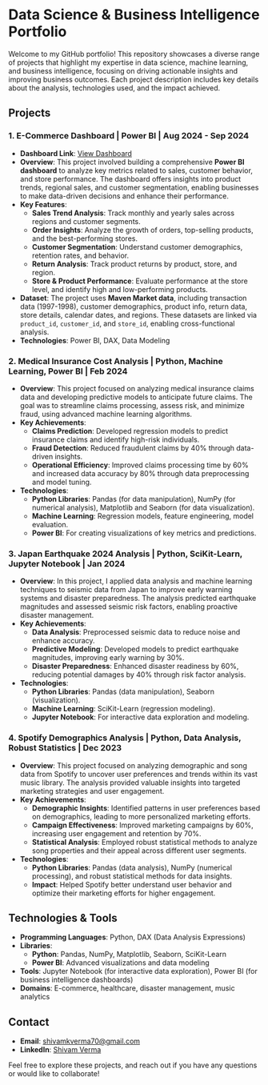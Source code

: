 # Data Science & Business Intelligence Portfolio

Welcome to my GitHub portfolio! This repository showcases a diverse range of projects that highlight my expertise in data science, machine learning, and business intelligence, focusing on driving actionable insights and improving business outcomes. Each project description includes key details about the analysis, technologies used, and the impact achieved.

## Projects

### 1. E-Commerce Dashboard | Power BI | Aug 2024 - Sep 2024
- **Dashboard Link**: [View Dashboard](https://app.powerbi.com/groups/cfd3c16e-14aa-43b0-b11f-830b5a5bf39b/reports/be4ebbad-7322-471b-9deb-3ac9fc63ec1f/d7f98bcd781b8c1e3d17?experience=power-bi)
- **Overview**: This project involved building a comprehensive **Power BI dashboard** to analyze key metrics related to sales, customer behavior, and store performance. The dashboard offers insights into product trends, regional sales, and customer segmentation, enabling businesses to make data-driven decisions and enhance their performance.
- **Key Features**:
  - **Sales Trend Analysis**: Track monthly and yearly sales across regions and customer segments.
  - **Order Insights**: Analyze the growth of orders, top-selling products, and the best-performing stores.
  - **Customer Segmentation**: Understand customer demographics, retention rates, and behavior.
  - **Return Analysis**: Track product returns by product, store, and region.
  - **Store & Product Performance**: Evaluate performance at the store level, and identify high and low-performing products.
- **Dataset**: The project uses **Maven Market data**, including transaction data (1997-1998), customer demographics, product info, return data, store details, calendar dates, and regions. These datasets are linked via `product_id`, `customer_id`, and `store_id`, enabling cross-functional analysis.
- **Technologies**: Power BI, DAX, Data Modeling

### 2. Medical Insurance Cost Analysis | Python, Machine Learning, Power BI | Feb 2024
- **Overview**: This project focused on analyzing medical insurance claims data and developing predictive models to anticipate future claims. The goal was to streamline claims processing, assess risk, and minimize fraud, using advanced machine learning algorithms.
- **Key Achievements**:
  - **Claims Prediction**: Developed regression models to predict insurance claims and identify high-risk individuals.
  - **Fraud Detection**: Reduced fraudulent claims by 40% through data-driven insights.
  - **Operational Efficiency**: Improved claims processing time by 60% and increased data accuracy by 80% through data preprocessing and model tuning.
- **Technologies**: 
  - **Python Libraries**: Pandas (for data manipulation), NumPy (for numerical analysis), Matplotlib and Seaborn (for data visualization).
  - **Machine Learning**: Regression models, feature engineering, model evaluation.
  - **Power BI**: For creating visualizations of key metrics and predictions.

### 3. Japan Earthquake 2024 Analysis | Python, SciKit-Learn, Jupyter Notebook | Jan 2024
- **Overview**: In this project, I applied data analysis and machine learning techniques to seismic data from Japan to improve early warning systems and disaster preparedness. The analysis predicted earthquake magnitudes and assessed seismic risk factors, enabling proactive disaster management.
- **Key Achievements**:
  - **Data Analysis**: Preprocessed seismic data to reduce noise and enhance accuracy.
  - **Predictive Modeling**: Developed models to predict earthquake magnitudes, improving early warning by 30%.
  - **Disaster Preparedness**: Enhanced disaster readiness by 60%, reducing potential damages by 40% through risk factor analysis.
- **Technologies**:
  - **Python Libraries**: Pandas (data manipulation), Seaborn (visualization).
  - **Machine Learning**: SciKit-Learn (regression modeling).
  - **Jupyter Notebook**: For interactive data exploration and modeling.

### 4. Spotify Demographics Analysis | Python, Data Analysis, Robust Statistics | Dec 2023
- **Overview**: This project focused on analyzing demographic and song data from Spotify to uncover user preferences and trends within its vast music library. The analysis provided valuable insights into targeted marketing strategies and user engagement.
- **Key Achievements**:
  - **Demographic Insights**: Identified patterns in user preferences based on demographics, leading to more personalized marketing efforts.
  - **Campaign Effectiveness**: Improved marketing campaigns by 60%, increasing user engagement and retention by 70%.
  - **Statistical Analysis**: Employed robust statistical methods to analyze song properties and their appeal across different user segments.
- **Technologies**:
  - **Python Libraries**: Pandas (data analysis), NumPy (numerical processing), and robust statistical methods for data insights.
  - **Impact**: Helped Spotify better understand user behavior and optimize their marketing efforts for higher engagement.

## Technologies & Tools

- **Programming Languages**: Python, DAX (Data Analysis Expressions)
- **Libraries**:
  - **Python**: Pandas, NumPy, Matplotlib, Seaborn, SciKit-Learn
  - **Power BI**: Advanced visualizations and data modeling
- **Tools**: Jupyter Notebook (for interactive data exploration), Power BI (for business intelligence dashboards)
- **Domains**: E-commerce, healthcare, disaster management, music analytics

## Contact
- **Email**: shivamkverma70@gmail.com
- **LinkedIn**: [Shivam Verma](https://www.linkedin.com/in/-shivam-verma/)

Feel free to explore these projects, and reach out if you have any questions or would like to collaborate!
